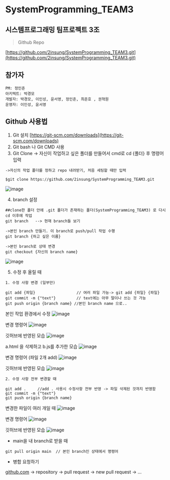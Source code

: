 # SystemProgramming_TEAM3

## 시스템프로그래밍 팀프로젝트 3조

> Github Repo
> 

[https://github.com/2insung/SystemProgramming_TEAM3.git](https://github.com/2insung/SystemProgramming_TEAM3.git)

## 참가자

```
PM: 정인준
아키텍트: 박경모
개발자: 박경모, 이인성, 윤서영, 정인준, 최준호 , 권혁원
운영자: 이인성, 윤서영
```

## Github 사용법

1. Git 설치 [https://git-scm.com/downloads](https://git-scm.com/downloads)
2. Git bash 나 Git CMD 사용
3. Git Clone -> 자신이 작업하고 싶은 폴더를 만들어서 cmd로 cd {폴더} 후 명령어 입력

```
->자신의 작업 폴더를 정하고 repo 내려받기, 처음 세팅할 때만 입력

$git clone https://github.com/2insung/SystemProgramming_TEAM3.git

```
![image](https://user-images.githubusercontent.com/84179188/142755918-b1ee59d7-b5bd-4295-b056-93ada21a38b8.png)


4. branch 설정

```
##clone한 폴더 안에 .git 폴더가 존재하는 폴더(SystemProgramming_TEAM3) 로 다시 cd 이후에 작업
git branch   --> 현재 branch들 보기

->본인 branch 만들기. 이 branch로 push/pull 작업 수행
git branch {하고 싶은 이름} 

```

```
->본인 branch로 상태 변경 
git checkout {자신의 branch name}

```
![image](https://user-images.githubusercontent.com/84179188/142755956-61187d1e-dfe0-441e-b8ab-962d67adc480.png)



5. 수정 후 올릴 때

```
1. 수정 사항 변경 (일부만)

git add {파일}                  // 여러 파일 가능-> git add {파일} {파일}       
git commit -m {"text"}         // text에는 아무 말이나 쓰는 것 가능
git push origin {branch name} //본인 branch name 으로..

```

본인 작업 환경에서 수정
![image](https://user-images.githubusercontent.com/84179188/142756128-f82d0016-68da-4d83-9aac-d68f52327dc0.png)

변경 명령어
![image](https://user-images.githubusercontent.com/84179188/142756135-31233d07-742d-4793-aad0-c834491ce6ec.png)

깃허브에 반영된 모습
![image](https://user-images.githubusercontent.com/84179188/142756122-b27bcbc5-c780-44c4-8217-7d4784a61876.png)


a.html 을 삭제하고 b.js를 추가한 모습
![image](https://user-images.githubusercontent.com/84179188/142756198-415712c6-8da7-437d-8577-8d674360c7be.png)

변경 명령어 (파일 2개 add)
![image](https://user-images.githubusercontent.com/84179188/142756208-fafc505b-d81b-4410-8f32-51dd25520669.png)

깃허브에 반영된 모습
![image](https://user-images.githubusercontent.com/84179188/142756182-e41c30c9-40a2-4108-ae0b-c0c146967e3e.png)


```
2. 수정 사항 전부 변경할 때 

git add .     //add . 사용시 수정사항 전부 반영 -> 파일 삭제된 것까지 반영함
git commit -m {"text"}
git push origin {branch name}

```
변경한 파일이 여러 개일 때
![image](https://user-images.githubusercontent.com/84179188/142756289-3b7e7d11-fe47-4030-8dd9-9aba71a2a503.png)

변경 명령어
![image](https://user-images.githubusercontent.com/84179188/142756296-0407d45c-47bd-4531-9aa6-838ee000c3f0.png)

깃허브에 반영된 모습
![image](https://user-images.githubusercontent.com/84179188/142756278-72efa7dc-6c52-4278-be94-358686319736.png)



- main을 내 branch로 받을 때

```
git pull origin main  // 본인 branch인 상태에서 명령어 

```

- 병합 요청하기

[github.com](http://github.com/) → repository → pull request → new pull request → ...
